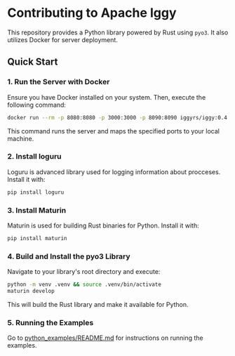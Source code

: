 # Contributing to Apache Iggy

This repository provides a Python library powered by Rust using `pyo3`. It also utilizes Docker for server deployment.

## Quick Start

### 1. Run the Server with Docker

Ensure you have Docker installed on your system. Then, execute the following command:

```bash
docker run --rm -p 8080:8080 -p 3000:3000 -p 8090:8090 iggyrs/iggy:0.4.21
```

This command runs the server and maps the specified ports to your local machine.

### 2. Install loguru

Loguru is advanced library used for logging information about procceses. Install it with:

```bash
pip install loguru
```

### 3. Install Maturin

Maturin is used for building Rust binaries for Python. Install it with:

```bash
pip install maturin
```

### 4. Build and Install the pyo3 Library

Navigate to your library's root directory and execute:

```bash
python -m venv .venv && source .venv/bin/activate
maturin develop
```

This will build the Rust library and make it available for Python.

### 5. Running the Examples

Go to [python_examples/README.md](python_examples/README.md) for instructions on running the examples.
